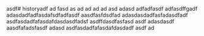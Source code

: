 asdf# historyadf
ad
fasd
as
ad
ad
ad
ad
asd
adasd
adfadfasdf
adfasdffgadf
adasdadfadfasdafsdfadfasdf
aasdfasfdsdfad
adasdasdadfasfadasdfadf
asdfasdadfafasdafdasdasdfadsf
asdffdasdfasfasd
asdf
adasdasdf
aasdfafadsfasdf
adasd
asdfasdadfafasdafdasdadf
asdf
ad

